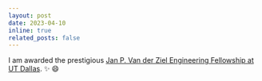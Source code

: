 ```yaml
---
layout: post
date: 2023-04-10
inline: true
related_posts: false
---
```


I am awarded the prestigious <a href="https://engineering.utdallas.edu/academics/graduate-education/graduate-funding-opportunities/jan-p-van-der-ziel-engineering-fellowship/">Jan P. Van der Ziel Engineering Fellowship at UT Dallas</a>. :sparkles: :smile:
